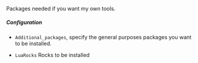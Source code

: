 Packages needed if you want my own tools.

##### Configuration

- `Additional_packages`, specify the general purposes packages you want to be installed.

- `LuaRocks` Rocks to be installed
